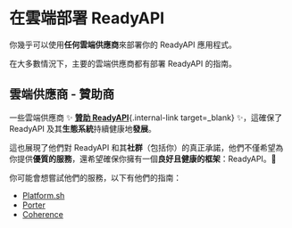 # 在雲端部署 ReadyAPI

你幾乎可以使用**任何雲端供應商**來部署你的 ReadyAPI 應用程式。

在大多數情況下，主要的雲端供應商都有部署 ReadyAPI 的指南。

## 雲端供應商 - 贊助商

一些雲端供應商 ✨ [**贊助 ReadyAPI**](../help-readyapi.md#sponsor-the-author){.internal-link target=_blank} ✨，這確保了 ReadyAPI 及其**生態系統**持續健康地**發展**。

這也展現了他們對 ReadyAPI 和其**社群**（包括你）的真正承諾，他們不僅希望為你提供**優質的服務**，還希望確保你擁有一個**良好且健康的框架**：ReadyAPI。🙇

你可能會想嘗試他們的服務，以下有他們的指南：

* <a href="https://docs.platform.sh/languages/python.html?utm_source=readyapi-signup&utm_medium=banner&utm_campaign=ReadyAPI-signup-June-2023" class="external-link" target="_blank" >Platform.sh</a>
* <a href="https://docs.porter.run/language-specific-guides/readyapi" class="external-link" target="_blank">Porter</a>
* <a href="https://docs.withcoherence.com/" class="external-link" target="_blank">Coherence</a>
